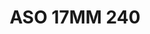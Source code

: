 ---
title: ASO 17MM 240
date: 
draft: false

# descripcion
description : Anillo de plata 925.

materials: Plata 955

color: 

dimensions: 17mm diámetro

code: 05-23-1629

type: "Anillos"

categories: []

price: $8.080,00

price_eftvo: $6.870,00

# Images
# first image will be shown in the product page
images:
  # - image: "images/path_to_image"
  # La ubicacion de las imagenes es imagenes/Anillos/Anillos.Solo Plata/05-23-1629-aso-17mm-240
  - image: "./images/anillos/solo_plata/05-23-1629-aso-17mm-240.jpg"
---